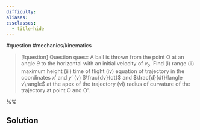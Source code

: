 ```yaml
---
difficulty: 
aliases: 
cssclasses:
  - title-hide
---
```

#question #mechanics/kinematics 

> [!question] Question 
> ques:: A ball is thrown from the point O at an angle $\theta$ to the horizontal with an initial velocity of $v_{o}$. Find (i) range (ii) maximum height (iii) time of flight (iv) equation of trajectory in the coordinates $x'$ and $y'$ (v) $\frac{dv}{dt}$ and $\frac{d}{dt}\langle v\rangle$ at the apex of the trajectory (vi) radius of curvature of the trajectory at point O and O'.

%%
## Solution


